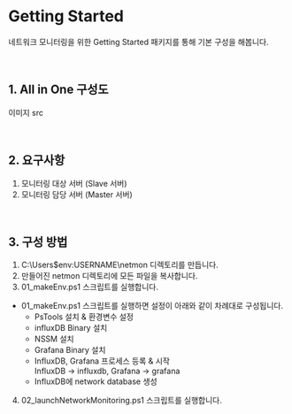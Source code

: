 # Getting Started

네트워크 모니터링을 위한 Getting Started 패키지를 통해 기본 구성을 해봅니다. 

<br>

## 1. All in One 구성도
이미지 src

<br>

## 2. 요구사항
1. 모니터링 대상 서버 (Slave 서버)
2. 모니터링 담당 서버 (Master 서버)
<br>

## 3. 구성 방법
1. C:\Users\$env:USERNAME\netmon 디렉토리를 만듭니다.
2. 만들어진 netmon 디렉토리에 모든 파일을 복사합니다.
3. 01_makeEnv.ps1 스크립트를 실행합니다.

+ 01_makeEnv.ps1 스크립트를 실행하면 설정이 아래와 같이 차례대로 구성됩니다.
   - PsTools 설치 & 환경변수 설정
   - influxDB Binary 설치
   - NSSM 설치
   - Grafana Binary 설치
   - InfluxDB, Grafana 프로세스 등록 & 시작 <br>
      InfluxDB -> influxdb, Grafana -> grafana
   - InfluxDB에 network database 생성

4. 02_launchNetworkMonitoring.ps1 스크립트를 실행합니다.

<br>

